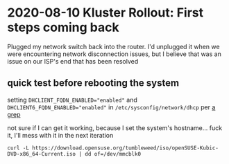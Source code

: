 # 2020-08-10 Kluster Rollout: First steps coming back

Plugged my network switch back into the router. I'd unplugged it when we were encountering network disconnection issues, but I believe that was an issue on our ISP's end that has been resolved

## quick test before rebooting the system

setting `DHCLIENT_FQDN_ENABLED="enabled"` and `DHCLIENT6_FQDN_ENABLED="enabled"` in `/etc/sysconfig/network/dhcp` per [a grep](4a0b15f4-2e2e-4d9c-b153-788e10c11520.md)

not sure if I can get it working, because I set the system's hostname... fuck it, I'll mess with it in the next iteration

`curl -L https://download.opensuse.org/tumbleweed/iso/openSUSE-Kubic-DVD-x86_64-Current.iso | dd of=/dev/mmcblk0`
